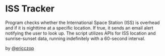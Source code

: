 # ISS Tracker
Program checks whether the International Space Station (ISS) is overhead and if it is nighttime at a specific location.
If true, it sends an email alert notifying the user to look up. The script utilizes APIs for ISS location and sunrise-sunset data, running indefinitely with a 60-second interval.

by [@ericczop](https://github.com/ericczop)
